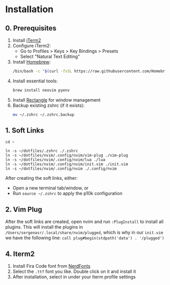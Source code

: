 # Installation

## 0. Prerequisites

1. Install [iTerm2](https://iterm2.com/)
2. Configure iTerm2:
   - Go to Profiles > Keys > Key Bindings > Presets
   - Select "Natural Text Editing"
3. Install [Homebrew](https://brew.sh/):
   ```bash
   /bin/bash -c "$(curl -fsSL https://raw.githubusercontent.com/Homebrew/install/HEAD/install.sh)"
   ```
4. Install essential tools:
   ```bash
   brew install neovim pyenv
   ```
5. Install [Rectangle](https://rectangleapp.com/) for window management
6. Backup existing zshrc (if it exists):
   ```bash
   mv ~/.zshrc ~/.zshrc.backup
   ```

## 1. Soft Links
```
cd ~

ln -s ~/dotfiles/.zshrc ./.zshrc
ln -s ~/dotfiles/nvim/.config/nvim/vim-plug ./vim-plug
ln -s ~/dotfiles/nvim/.config/nvim/lua ./lua
ln -s ~/dotfiles/nvim/.config/nvim/init.vim ./init.vim
ln -s ~/dotfiles/nvim/.config/nvim ./.config/nvim
```

After creating the soft links, either:
- Open a new terminal tab/window, or
- Run `source ~/.zshrc` to apply the p10k configuration

## 2. Vim Plug

After the soft links are created, open nvim and run `:PlugInstall` to install all plugins. This will install the plugins in `/Users/sergenasr/.local/share/nvim/plugged`, which is why in our `init.vim` we have the following line:
`call plug#begin(stdpath('data') . '/plugged')`

## 4. Iterm2

1. Install Fira Code font from [NerdFonts](https://www.nerdfonts.com/)
2. Select the `.ttf` font you like. Double click on it and install it
3. After installation, select in under your Iterm profile settings
